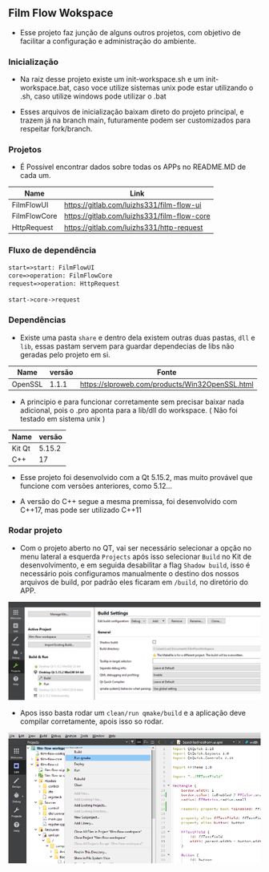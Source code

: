 
## Film Flow Wokspace

- Esse projeto faz junção de alguns outros projetos, com objetivo de facilitar a configuração e administração do ambiente.

### Inicialização 

- Na raiz desse projeto existe um init-workspace.sh e um init-workspace.bat, caso voce utilize sistemas unix pode estar utilizando o .sh, caso utilize windows pode utilizar o .bat

- Esses arquivos de inicialização baixam direto do projeto principal, e trazem já na branch main, futuramente podem ser customizados para respeitar fork/branch.

### Projetos

- É Possível encontrar dados sobre todas os APPs no README.MD de cada um.

| Name | Link |
| ------ | ------ |
| FilmFlowUI | https://gitlab.com/luizhs331/film-flow-ui |
| FilmFlowCore | https://gitlab.com/luizhs331/film-flow-core |
| HttpRequest | https://gitlab.com/luizhs331/http-request |

### Fluxo de dependência 

```flow
start=>start: FilmFlowUI
core=>operation: FilmFlowCore
request=>operation: HttpRequest

start->core->request
```

### Dependências

- Existe uma pasta `share` e dentro dela existem outras duas pastas, `dll` e `lib`, essas pastam servem para guardar dependecias de libs não geradas pelo projeto em si.

| Name | versão | Fonte |
| ------ | ------ |  ------ |
| OpenSSL | 1.1.1 | https://slproweb.com/products/Win32OpenSSL.html |


- A principio e para funcionar corretamente sem precisar baixar nada adicional, pois o .pro aponta para a lib/dll do workspace. ( Não foi testado em sistema unix )

| Name | versão |
| ------ | ------ |
| Kit Qt | 5.15.2 |
| C++    | 17 |

- Esse projeto foi desenvolvido com a Qt 5.15.2, mas muito provável que funcione com versões anteriores, como 5.12...

- A versão do C++ segue a mesma premissa, foi desenvolvido com C++17, mas pode ser utilizado C++11 

### Rodar projeto

- Com o projeto aberto no QT, vai ser necessário selecionar a opção no menu lateral a esquerda `Projects` após isso selecionar `Build` no Kit de desenvolvimento, e em seguida desabilitar a flag `Shadow build`, isso é necessário pois configuramos manualmente o destino dos nossos arquivos de build, por padrão eles ficaram em `/build`, no diretório do APP.

![Shadow Build](documentation/shadow-build.PNG)

- Apos isso basta rodar um `clean/run qmake/build` e a aplicação deve compilar corretamente, apois isso so rodar.

![Build](documentation/build.png)




